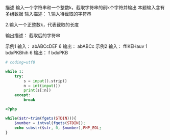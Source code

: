描述
输入一个字符串和一个整数k，截取字符串的前k个字符并输出
本题输入含有多组数据
输入描述：
1.输入待截取的字符串

2.输入一个正整数k，代表截取的长度

输出描述：
截取后的字符串

示例1
输入：
abABCcDEF
6
输出：
abABCc
示例2
输入：
ffIKEHauv
1
bdxPKBhih
6
输出：
f
bdxPKB

```python
# coding=utf8

while 1:
    try:
        s = input().strip()
        n = int(input())
        print(s[:n])
    except:
        break
```

```php
<?php

while($str=trim(fgets(STDIN))){
    $number = intval(fgets(STDIN));
    echo substr($str, 0, $number),PHP_EOL;
}
```
